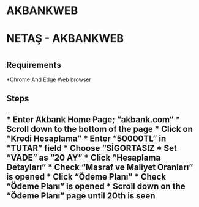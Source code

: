 # AKBANKWEB
  <h1>NETAŞ - AKBANKWEB<h1/>

  <h2>Requirements</h2>
    *Chrome And Edge Web browser

  <h2>Steps<h2/>
* Enter Akbank Home Page; “akbank.com” 
* Scroll down to the bottom of the page
* Click on “Kredi Hesaplama” 
* Enter “50000TL” in “TUTAR” field
* Choose “SİGORTASIZ
* Set “VADE” as “20 AY”
* Click “Hesaplama Detayları”
* Check “Masraf ve Maliyet Oranları” is opened
* Click “Ödeme Planı”
* Check “Ödeme Planı” is opened
* Scroll down on the “Ödeme Planı” page until 20th is seen 

